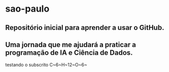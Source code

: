 # sao-paulo
## Repositório inicial para aprender a usar o GitHub.
Uma **jornada** que me ajudará a praticar a programação de IA e Ciência de Dados.
---
testando o subscrito C~6~H~12~O~6~
